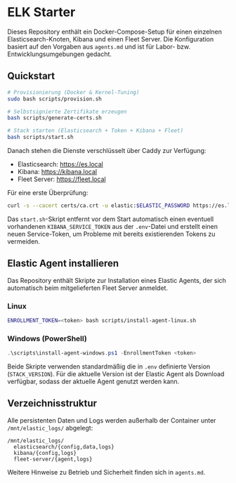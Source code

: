 # ELK Starter


Dieses Repository enthält ein Docker-Compose-Setup für einen einzelnen Elasticsearch-Knoten, Kibana und einen Fleet Server. Die Konfiguration basiert auf den Vorgaben aus `agents.md` und ist für Labor- bzw. Entwicklungsumgebungen gedacht.

## Quickstart

```bash
# Provisionierung (Docker & Kernel-Tuning)
sudo bash scripts/provision.sh

# Selbstsignierte Zertifikate erzeugen
bash scripts/generate-certs.sh

# Stack starten (Elasticsearch + Token + Kibana + Fleet)
bash scripts/start.sh
```

Danach stehen die Dienste verschlüsselt über Caddy zur Verfügung:

- Elasticsearch: https://es.local
- Kibana: https://kibana.local
- Fleet Server: https://fleet.local

Für eine erste Überprüfung:

```bash
curl -s --cacert certs/ca.crt -u elastic:$ELASTIC_PASSWORD https://es.local | jq .
```

Das `start.sh`-Skript entfernt vor dem Start automatisch einen eventuell
vorhandenen `KIBANA_SERVICE_TOKEN` aus der `.env`-Datei und erstellt einen
neuen Service-Token, um Probleme mit bereits existierenden Tokens zu vermeiden.

## Elastic Agent installieren

Das Repository enthält Skripte zur Installation eines Elastic Agents, der sich automatisch beim mitgelieferten Fleet Server anmeldet.

### Linux

```bash
ENROLLMENT_TOKEN=<token> bash scripts/install-agent-linux.sh
```

### Windows (PowerShell)

```powershell
.\scripts\install-agent-windows.ps1 -EnrollmentToken <token>
```

Beide Skripte verwenden standardmäßig die in `.env` definierte Version (`STACK_VERSION`). Für die aktuelle Version ist der Elastic Agent als Download verfügbar, sodass der aktuelle Agent genutzt werden kann.


## Verzeichnisstruktur

Alle persistenten Daten und Logs werden außerhalb der Container unter `/mnt/elastic_logs/` abgelegt:

```
/mnt/elastic_logs/
  elasticsearch/{config,data,logs}
  kibana/{config,logs}
  fleet-server/{agent,logs}
```

Weitere Hinweise zu Betrieb und Sicherheit finden sich in `agents.md`.
